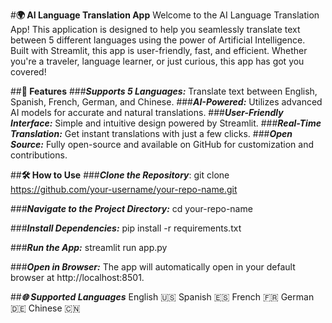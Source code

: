 #**🌍 AI Language Translation App**
Welcome to the AI Language Translation App! This application is designed to help you seamlessly translate text between 5 different languages using the power of Artificial Intelligence. Built with Streamlit, this app is user-friendly, fast, and efficient. Whether you're a traveler, language learner, or just curious, this app has got you covered!

##**🚀 Features**
###***Supports 5 Languages:*** Translate text between English, Spanish, French, German, and Chinese.
###***AI-Powered:*** Utilizes advanced AI models for accurate and natural translations.
###***User-Friendly Interface:*** Simple and intuitive design powered by Streamlit.
###***Real-Time Translation:*** Get instant translations with just a few clicks.
###***Open Source:*** Fully open-source and available on GitHub for customization and contributions.

##**🛠️ How to Use**
###***Clone the Repository***:
git clone https://github.com/your-username/your-repo-name.git

###***Navigate to the Project Directory:***
cd your-repo-name

###***Install Dependencies:***
pip install -r requirements.txt

###***Run the App:***
streamlit run app.py

###***Open in Browser:***
The app will automatically open in your default browser at http://localhost:8501.

##***🌐 Supported Languages***
English 🇺🇸
Spanish 🇪🇸
French 🇫🇷
German 🇩🇪
Chinese 🇨🇳

